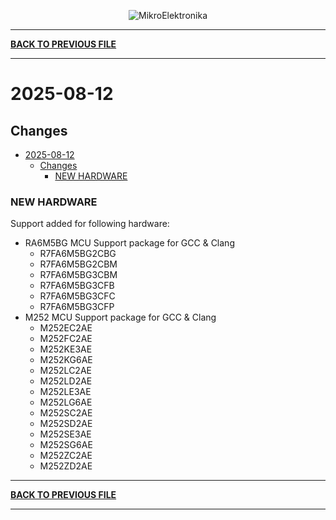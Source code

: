 <p align="center">
  <img src="http://www.mikroe.com/img/designs/beta/logo_small.png?raw=true" alt="MikroElektronika"/>
</p>

---

**[BACK TO PREVIOUS FILE](../changelog.md)**

---

# 2025-08-12

## Changes

- [2025-08-12](#2025-08-12)
  - [Changes](#changes)
    - [NEW HARDWARE](#new-hardware)

### NEW HARDWARE

Support added for following hardware:

+ RA6M5BG MCU Support package for GCC & Clang
  + R7FA6M5BG2CBG
  + R7FA6M5BG2CBM
  + R7FA6M5BG3CBM
  + R7FA6M5BG3CFB
  + R7FA6M5BG3CFC
  + R7FA6M5BG3CFP
+ M252 MCU Support package for GCC & Clang
  + M252EC2AE
  + M252FC2AE
  + M252KE3AE
  + M252KG6AE
  + M252LC2AE
  + M252LD2AE
  + M252LE3AE
  + M252LG6AE
  + M252SC2AE
  + M252SD2AE
  + M252SE3AE
  + M252SG6AE
  + M252ZC2AE
  + M252ZD2AE

---

**[BACK TO PREVIOUS FILE](../changelog.md)**

---
